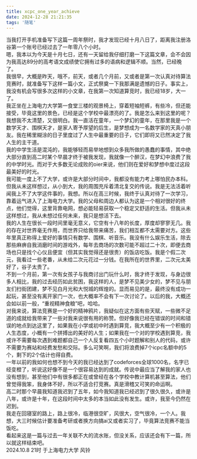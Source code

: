 ```yaml
---
title: xcpc_one_year_achieve
date: 2024-12-28 21:21:35
tags: '随笔'
---
```


当我打开手机准备写下这篇一周年祭时，我才发现已经十月八日了，距离我注册洛谷第一个账号已经过去了一年零八个小时。\
嗯，我本以为今天是十月七日，还有一天留给我仔细打磨一下这篇文章，会不会因为我高达89分的高考语文成绩使它拥有过多的语病和逻辑不顺。当然，已经晚了。\
我很早，大概是昨天，哦不，前天，或者几个月前，又或者是第一次认真对待算法竞赛时，就准备写下这样一篇小文，正式祭奠一下我那满是遗憾的日子。事实上，我没有机会写很多次这样的小文章，在我第一次知道算竞时，我已经18岁，大一了。\
我正坐在上海电力大学第一食堂三楼的观景椅上，穿着短袖短裤，有些冷，但还能接受，毕竟这里的景色，已经是这个学校中最漂亮的了。我是怎么来到这里的呢？我想我不太清楚，又很明白。我一直活在童年，一个梦幻的童年，在那里我是一个数学天才、围棋天才，是家人寄予厚望的后生，是梦想成为一名数学家的天真小朋友。我在稀里糊涂的日子里度过了人生中最重要的日子，它们即将又已然决定了我人生的主干道。\
我的中学生活是混沌的，我能够轻而易举地想到众多我所做的愚蠢的事情，其中绝大部分直到高二时某个早晨才终于被我发现，我就像一个醉汉，在梦幻中浪费了我的中学时光。而对于大多数无论成败的oier来说，他们则在爱好和梦想中度过这段最美好的时光。\
我可能一度上不了大学，或许是大部分时间中，我都没有能力考上哪怕民办本科。但我从未这样想过，从小到大，我的周围充斥着清北复交的传说。我是无法活着听闻我上不了大学这件事的，我想。所以在高三时候，我终于认真对待了一次学习，靠着运气进入了上海电力大学。我的父母和周边人都认为这是一个相对很好的终点，他们觉得，这里背靠电网，想必能轻易获取一个稳定又舒适的生活。但我从未这样想过，我从未想过任何未来，我只是想活下去。\
我的人生在很长一段时间里毫无意义，它空有十八年的长度，厚度却寥寥无几。我的存在对世界毫无作用，而世界只给我带来痛苦，我们相互都不太需要对方。这些年里真正称得上爱好的事情只有数学、围棋、听音乐。我没有什么娱乐生活，除去那些麻痹自我消磨时间的游戏外，每年去商场的次数可能不超过二十次，即便去商场也只是找个心仪且便宜（但其实我觉得还是很贵）的饭店吃饭。我是个假二次元，我看过一些老番，从未给二次元花过一分钱。在我所在的世界里，二次元太美好了，谷子太贵了。\
不到一个月前，第一次有女孩子与我商讨出门玩什么时，我才终于发现，与身边很多人相比，我的过去经历如此贫困，我这样的人，是梦不见美少女的，梦不见与朋友们扫街团建，梦不见白月光和大悦城的辉煌的。显而易见的是，最终没有成功一起玩，甚至没有离开家门一次，也大概率不会有下一次讨论了。以后的我，大概还会如以前一般，“重视精神食粮”吧，哈哈。\
对我来说，算法竞赛是一个好的精神鸦片，我疑似在这方面有些天赋，一些微不足道的成就给我带来了一些对我来说很有用的称赞。但好像我已经在错误的时间和错误的地点到达这里了，如果我在小学或初中时遇到算竞，我大概至少有一个积极的人生态度，小概有一个拼搏出的美好的人生；如果我在一个对的学校遇到算竞，我或许不需要每次遇到难题都自己一个人反复看四五个小时题解和别人的代码，或许不需要为赛站和经费发愁和交际。多么可笑啊，我们将浪费掉7个icpc名额中的5个，剩下的2个估计也得自费。\
一年以前的我如何也想不到今天的我已经达到了codeforces全球1000名，名字已经变橙了，听说这好像不是一个很容易达到的成就。传说中最应当了解我的家人也没有想到，甚至他们中有很多都正在或曾经在各个学校中教计算机甚至算法，他们曾觉得我笨，我身体不好，所以不适合打竞赛。真是滑稽又可笑的命运啊。\
高二时那个早晨我知道我迟到了五年，如今我知道我已经迟到了很久很久，或许是八年，或许是十年，在这段时间中太多的本当如此没有发生。或许，我至今仍然在迟到。\
我走在回寝室的路上，路上很冷，临港很空旷，风很大，空气很冷，一个人。我想，大三时候估计要准备考研或者换方向搞ai又或者实习了，毕竟算法竞赛不能当饭吃。\
看起来这是一篇与过去一年关联不大的流水账，但没关系，应该还会有下一篇，所以就这样结束吧。\
2024.10.8 21时 于上海电力大学 风铃